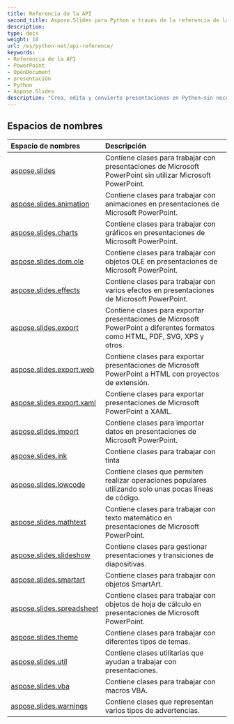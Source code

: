 ```yaml
---
title: Referencia de la API
second_title: Aspose.Slides para Python a través de la referencia de la API de .NET
description: 
type: docs
weight: 10
url: /es/python-net/api-reference/
keywords:
- Referencia de la API
- PowerPoint
- OpenDocument
- presentación
- Python
- Aspose.Slides
description: "Crea, edita y convierte presentaciones en Python—sin necesidad de PowerPoint. Aspose.Slides for Python via .NET admite PPT, PPTX y ODP con exportación rápida a SVG/PDF."
---
```


## Espacios de nombres
| Espacio de nombres | Descripción |
| :- | :- |
|[aspose.slides](/slides/es/python-net/api-reference/aspose.slides/)|Contiene clases para trabajar con presentaciones de Microsoft PowerPoint sin utilizar Microsoft PowerPoint.|
|[aspose.slides.animation](/slides/es/python-net/api-reference/aspose.slides.animation/)|Contiene clases para trabajar con animaciones en presentaciones de Microsoft PowerPoint.|
|[aspose.slides.charts](/slides/es/python-net/api-reference/aspose.slides.charts/)|Contiene clases para trabajar con gráficos en presentaciones de Microsoft PowerPoint.|
|[aspose.slides.dom.ole](/slides/es/python-net/api-reference/aspose.slides.dom.ole/)|Contiene clases para trabajar con objetos OLE en presentaciones de Microsoft PowerPoint.|
|[aspose.slides.effects](/slides/es/python-net/api-reference/aspose.slides.effects/)|Contiene clases para trabajar con varios efectos en presentaciones de Microsoft PowerPoint.|
|[aspose.slides.export](/slides/es/python-net/api-reference/aspose.slides.export/)|Contiene clases para exportar presentaciones de Microsoft PowerPoint a diferentes formatos como HTML, PDF, SVG, XPS y otros.|
|[aspose.slides.export.web](/slides/es/python-net/api-reference/aspose.slides.export.web/)|Contiene clases para exportar presentaciones de Microsoft PowerPoint a HTML con proyectos de extensión.|
|[aspose.slides.export.xaml](/slides/es/python-net/api-reference/aspose.slides.export.xaml/)|Contiene clases para exportar presentaciones de Microsoft PowerPoint a XAML.|
|[aspose.slides.import](/slides/es/python-net/api-reference/aspose.slides.import/)|Contiene clases para importar datos en presentaciones de Microsoft PowerPoint.|
|[aspose.slides.ink](/slides/es/python-net/api-reference/aspose.slides.ink/)|Contiene clases para trabajar con tinta|
|[aspose.slides.lowcode](/slides/es/python-net/api-reference/aspose.slides.lowcode/)|Contiene clases que permiten realizar operaciones populares utilizando solo unas pocas líneas de código.|
|[aspose.slides.mathtext](/slides/es/python-net/api-reference/aspose.slides.mathtext/)|Contiene clases para trabajar con texto matemático en presentaciones de Microsoft PowerPoint.|
|[aspose.slides.slideshow](/slides/es/python-net/api-reference/aspose.slides.slideshow/)|Contiene clases para gestionar presentaciones y transiciones de diapositivas.|
|[aspose.slides.smartart](/slides/es/python-net/api-reference/aspose.slides.smartart/)|Contiene clases para trabajar con objetos SmartArt.|
|[aspose.slides.spreadsheet](/slides/es/python-net/api-reference/aspose.slides.spreadsheet/)|Contiene clases para trabajar con objetos de hoja de cálculo en presentaciones de Microsoft PowerPoint.|
|[aspose.slides.theme](/slides/es/python-net/api-reference/aspose.slides.theme/)|Contiene clases para trabajar con diferentes tipos de temas.|
|[aspose.slides.util](/slides/es/python-net/api-reference/aspose.slides.util/)|Contiene clases utilitarias que ayudan a trabajar con presentaciones.|
|[aspose.slides.vba](/slides/es/python-net/api-reference/aspose.slides.vba/)|Contiene clases para trabajar con macros VBA.|
|[aspose.slides.warnings](/slides/es/python-net/api-reference/aspose.slides.warnings/)|Contiene clases que representan varios tipos de advertencias.|